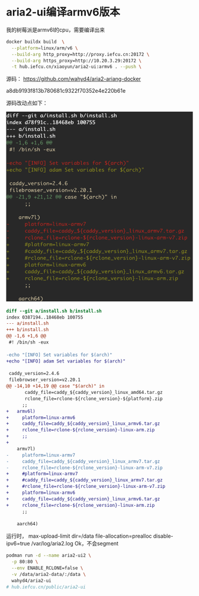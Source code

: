 # aria2-ui编译armv6版本

我的树莓派是armv6l的cpu，需要编译出来

```bash
docker buildx build  \
  --platform=linux/arm/v6 \
  --build-arg http_proxy=http://proxy.iefcu.cn:20172 \
  --build-arg https_proxy=http://10.20.3.29:20172 \
  -t hub.iefcu.cn/xiaoyun/aria2-ui:armv6 . --push \
```


源码：
https://github.com/wahyd4/aria2-ariang-docker

a8db9193f813b780681c9322f70352e4e220b61e

源码改动点如下：

![](2022-03-01-09-43-50.png)

```diff
diff --git a/install.sh b/install.sh
index 0387194..18468eb 100755
--- a/install.sh
+++ b/install.sh
@@ -1,6 +1,6 @@
 #! /bin/sh -eux

-echo "[INFO] Set variables for $(arch)"
+echo "[INFO] adam Set variables for $(arch)"

 caddy_version=2.4.6
 filebrowser_version=v2.20.1
@@ -14,10 +14,19 @@ case "$(arch)" in
       caddy_file=caddy_${caddy_version}_linux_amd64.tar.gz
       rclone_file=rclone-${rclone_version}-${platform}.zip
      ;;
+   armv6l)
+     platform=linux-armv6
+     caddy_file=caddy_${caddy_version}_linux_armv6.tar.gz
+     rclone_file=rclone-${rclone_version}-linux-arm.zip
+     ;;
+
    armv7l)
-     platform=linux-armv7
-     caddy_file=caddy_${caddy_version}_linux_armv7.tar.gz
-     rclone_file=rclone-${rclone_version}-linux-arm-v7.zip
+     #platform=linux-armv7
+     #caddy_file=caddy_${caddy_version}_linux_armv7.tar.gz
+     #rclone_file=rclone-${rclone_version}-linux-arm-v7.zip
+     platform=linux-armv6
+     caddy_file=caddy_${caddy_version}_linux_armv6.tar.gz
+     rclone_file=rclone-${rclone_version}-linux-arm.zip
      ;;

    aarch64)
```

运行时，
max-upload-limit
dir=/data
file-allocation=prealloc
disable-ipv6=true
/var/log/aria2.log
Ok，不会segment

```bash
podman run -d --name aria2-ui2 \
  -p 80:80 \
  --env ENABLE_RCLONE=false \
  -v /data/aria2-data/:/data \
  wahyd4/aria2-ui
# hub.iefcu.cn/public/aria2-ui
```

